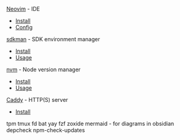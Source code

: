 [Neovim](https://neovim.io/) - IDE
- [Install](https://github.com/neovim/neovim/wiki/Installing-Neovim)
- [Config](https://github.com/pa-oshea/nvim)

[sdkman](https://sdkman.io/usage) - SDK environment manager
- [Install](https://sdkman.io/install)
- [Usage](https://sdkman.io/usage)

[nvm](https://github.com/nvm-sh/nvm) - Node version manager
- [Install](https://github.com/nvm-sh/nvm#installing-and-updating)
- [Usage](https://github.com/nvm-sh/nvm#usage)

[Caddy](https://caddyserver.com/) - HTTP(S) server
- [Install](https://caddyserver.com/docs/install)

tpm
tmux
fd
bat
yay
fzf
zoxide
mermaid - for diagrams in obsidian
depcheck
npm-check-updates
